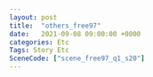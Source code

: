 ```yaml
---
layout: post
title:  "others_free97"
date:   2021-09-08 09:00:00 +0000
categories: Etc
Tags: Story Etc
SceneCode: ["scene_free97_q1_s20"]
---
```

